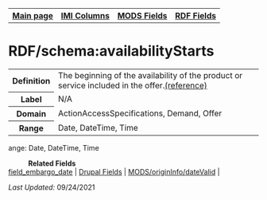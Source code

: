<!DOCTYPE html>
<html>

<body>
<table style="width:100%">
  <tr>
    <th><a href="index.md">Main page</a></th>
	<th><a href="IMI.md">IMI Columns</a></th>
    <th><a href="MODS.md">MODS Fields</a></th>
    <th><a href="RDF.md">RDF Fields</a></th>
  </tr>
</table>


<h1>RDF/schema:availabilityStarts</h1>
<table>
<tr>
	<th>Definition</th>
	<td>The beginning of the availability of the product or service included in the offer.<a href="https://schema.org/availabilityStarts">(reference)</td>
</tr>
<tr>
	<th>Label</th>
	<td>N/A</td>
</tr>
<tr>
	<th>Domain</th>
	<td>ActionAccessSpecifications, Demand, Offer</td>
</tr>
<tr>
	<th>Range</th>
	<td>Date, DateTime, Time</td>
</tr>
</table>ange: Date, DateTime, Time</dd>
</dl>
<dl>
	<dd><b>Related Fields</b></dd>
			<a href="field_embargo_date.md">field_embargo_date</a> | 
			<a href="DrupalFields.md">Drupal Fields</a> |
			<a href="mods.originInfo_dateValid.md">MODS/originInfo/dateValid</a> |
</dl>
<p><i>Last Updated: </i></font>09/24/2021</p>
</body>
</html>
